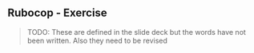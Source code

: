 ## Rubocop - Exercise

> TODO: These are defined in the slide deck but the words have not been written. Also they need to be revised